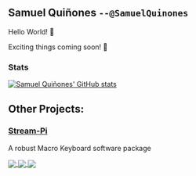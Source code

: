 ## Samuel Quiñones `--@SamuelQuinones`

Hello World! 👋

Exciting things coming soon! 👀

<!--
**SamuelQuinones/SamuelQuinones** is a ✨ _special_ ✨ repository because its `README.md` (this file) appears on your GitHub profile.

Here are some ideas to get you started:

- 🔭 I’m currently working on ...
- 🌱 I’m currently learning ...
- 👯 I’m looking to collaborate on ...
- 🤔 I’m looking for help with ...
- 💬 Ask me about ...
- 📫 How to reach me: ...
- 😄 Pronouns: ...
- ⚡ Fun fact: ...
-->

### Stats

[![Samuel Quiñones' GitHub stats](https://github-readme-stats.vercel.app/api?username=SamuelQuinones&theme=vue-dark&count_private=true)](https://github.com/anuraghazra/github-readme-stats)

## Other Projects:

### [Stream-Pi](https://github.com/stream-pi)

A robust Macro Keyboard software package

<a href="https://github.com/stream-pi/server">
<img align="center" src="https://img.shields.io/github/v/release/stream-pi/server?color=blue&include_prereleases&label=Server&logo=java&style=for-the-badge" />
</a>
<a href="https://github.com/stream-pi/client">
<img align="center" src="https://img.shields.io/github/v/release/stream-pi/client?color=blue&include_prereleases&label=client&logo=java&style=for-the-badge" />
</a>
<a href="https://github.com/stream-pi/website">
<img align="center" src="https://img.shields.io/github/package-json/v/stream-pi/website?color=blue&label=Website&logo=react&style=for-the-badge" />
</a>
